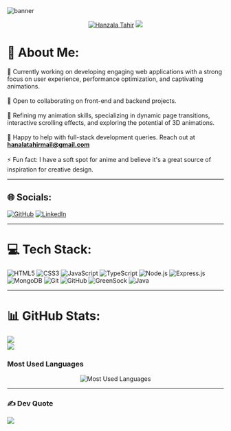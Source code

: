 <img src="/assets/ezgif.com-gif-maker.gif" alt="banner">
 
<p align="center">
  <a href="https://github.com/Hanzala531">
   <img src="https://readme-typing-svg.demolab.com?font=Fira+Code&size=35&duration=1&pause=10000000&color=4E96FF&center=true&repeat=false&width=435&lines=Hanzala+Tahir" alt="Hanzala Tahir" /></a>

  <a href="https://github.com/DenverCoder1/readme-typing-svg">
    <img src="https://readme-typing-svg.demolab.com?font=Fira+Code&pause=1000&width=435&lines=I'm+a+Full+Stack+Developer!&font=Fira%20Code&center=true&width=600&height=45&color=4e96ff&vCenter=true&pause=1000&size=22" /></a>
</p>

# 💫 About Me:
🔭 Currently working on developing engaging web applications with a strong focus on user experience, performance optimization, and captivating animations.<br><br>
👯 Open to collaborating on front-end and backend projects.<br><br>
🌱 Refining my animation skills, specializing in dynamic page transitions, interactive scrolling effects, and exploring the potential of 3D animations.<br><br>
💬 Happy to help with full-stack development queries. Reach out at **hanalatahirmail@gmail.com**<br><br>
⚡ Fun fact: I have a soft spot for anime and believe it's a great source of inspiration for creative design.

---

## 🌐 Socials:
[![GitHub](https://img.shields.io/badge/GitHub-%23121011.svg?style=for-the-badge&logo=github&logoColor=white)](https://github.com/Hanzala531)
[![LinkedIn](https://img.shields.io/badge/LinkedIn-%230077B5.svg?style=for-the-badge&logo=linkedin&logoColor=white)](https://www.linkedin.com/in/hanzala-tahir-331624282/)

---

# 💻 Tech Stack:
![HTML5](https://img.shields.io/badge/html5-%23E34F26.svg?style=plastic&logo=html5&logoColor=white) 
![CSS3](https://img.shields.io/badge/css3-%231572B6.svg?style=plastic&logo=css3&logoColor=white) 
![JavaScript](https://img.shields.io/badge/javascript-%23323330.svg?style=plastic&logo=javascript&logoColor=%23F7DF1E) 
![TypeScript](https://img.shields.io/badge/typescript-%23007ACC.svg?style=plastic&logo=typescript&logoColor=white)
![Node.js](https://img.shields.io/badge/node.js-43853D?style=plastic&logo=node.js&logoColor=white) 
![Express.js](https://img.shields.io/badge/express.js-%23404d59.svg?style=plastic&logo=express&logoColor=%2361DAFB) 
![MongoDB](https://img.shields.io/badge/MongoDB-%234ea94b.svg?style=plastic&logo=mongodb&logoColor=white)
![Git](https://img.shields.io/badge/git-%23F05033.svg?style=plastic&logo=git&logoColor=white) 
![GitHub](https://img.shields.io/badge/github-%23121011.svg?style=plastic&logo=github&logoColor=white) 
![GreenSock](https://img.shields.io/badge/green%20sock-88CE02?style=plastic&logo=greensock&logoColor=white) 
![Java](https://img.shields.io/badge/java-%23ED8B00.svg?style=plastic&logo=java&logoColor=white)

---

 
# 📊 GitHub Stats:
![](https://github-readme-stats.vercel.app/api?username=hanzala531&theme=dark&hide_border=false&include_all_commits=false&count_private=false)<br/>
![](https://github-readme-streak-stats.herokuapp.com/?user=mhamsha&theme=dark&hide_border=false)<br/>

### **Most Used Languages**
<p align="center">
  <img src="https://github-readme-stats.vercel.app/api/top-langs/?username=Hanzala531&theme=dark&hide_border=false&layout=compact&langs_count=6" alt="Most Used Languages">
</p>

---

### ✍️ Dev Quote
![](https://quotes-github-readme.vercel.app/api?type=horizontal&theme=radical)
